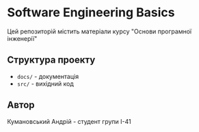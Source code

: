 # Software Engineering Basics

Цей репозиторій містить матеріали курсу "Основи програмної інженерії"

## Структура проекту
- `docs/` - документація
- `src/` - вихідний код

## Автор
Кумановський Андрій - студент групи І-41
